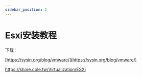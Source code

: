 ```yaml
---
sidebar_position: 2
---
```

# Esxi安装教程

下载：

[https://sysin.org/blog/vmware/](https://sysin.org/blog/vmware/)

https://share.cole.tw/Virtualization/ESXi